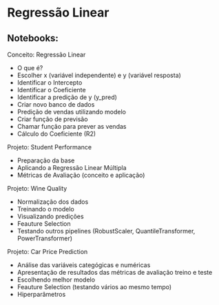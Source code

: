 # Regressão Linear

## Notebooks:

Conceito: Regressão Linear
  - O que é?
  - Escolher x (variável independente) e y (variável resposta)
  - Identificar o Intercepto
  - Identificar o Coeficiente
  - Identificar a predição de y (y_pred)
  - Criar novo banco de dados
  - Predição de vendas utilizando modelo
  - Criar função de previsão
  - Chamar função para prever as vendas
  - Cálculo do Coeficiente (R2)

Projeto: Student Performance
  - Preparação da base
  - Aplicando a Regressão Linear Múltipla
  - Métricas de Avaliação (conceito e aplicação)

Projeto: Wine Quality
  - Normalização dos dados
  - Treinando o modelo
  - Visualizando predições
  - Feauture Selection
  - Testando outros pipelines (RobustScaler, QuantileTransformer, PowerTransformer)

 Projeto: Car Price Prediction
   - Análise das variáveis categógicas e numéricas
   - Apresentação de resultados das métricas de avaliação treino e teste
   - Escolhendo melhor modelo
   - Feauture Selection (testando vários ao mesmo tempo)
   - Hiperparâmetros

